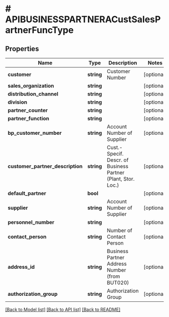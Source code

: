 # # APIBUSINESSPARTNERACustSalesPartnerFuncType

## Properties

Name | Type | Description | Notes
------------ | ------------- | ------------- | -------------
**customer** | **string** | Customer Number | [optional]
**sales_organization** | **string** |  | [optional]
**distribution_channel** | **string** |  | [optional]
**division** | **string** |  | [optional]
**partner_counter** | **string** |  | [optional]
**partner_function** | **string** |  | [optional]
**bp_customer_number** | **string** | Account Number of Supplier | [optional]
**customer_partner_description** | **string** | Cust.-Specif. Descr. of Business Partner (Plant, Stor. Loc.) | [optional]
**default_partner** | **bool** |  | [optional]
**supplier** | **string** | Account Number of Supplier | [optional]
**personnel_number** | **string** |  | [optional]
**contact_person** | **string** | Number of Contact Person | [optional]
**address_id** | **string** | Business Partner Address Number (from BUT020) | [optional]
**authorization_group** | **string** | Authorization Group | [optional]

[[Back to Model list]](../../README.md#models) [[Back to API list]](../../README.md#endpoints) [[Back to README]](../../README.md)
